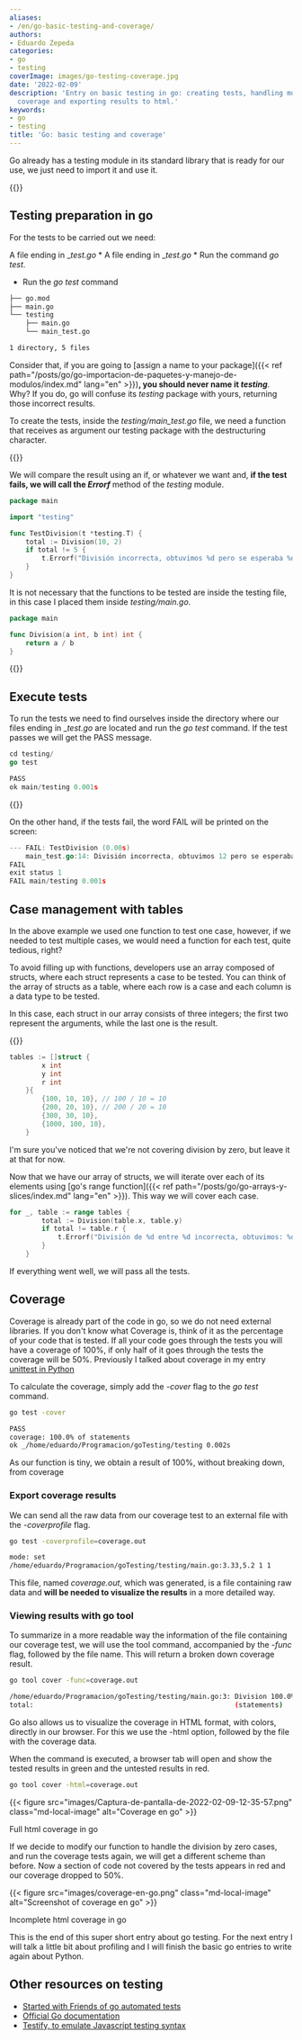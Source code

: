 ```yaml
---
aliases:
- /en/go-basic-testing-and-coverage/
authors:
- Eduardo Zepeda
categories:
- go
- testing
coverImage: images/go-testing-coverage.jpg
date: '2022-02-09'
description: 'Entry on basic testing in go: creating tests, handling multiple cases,
  coverage and exporting results to html.'
keywords:
- go
- testing
title: 'Go: basic testing and coverage'
---
```


Go already has a testing module in its standard library that is ready for our use, we just need to import it and use it.

{{<box link="/en/pages/go-programming-language-tutorial/" image="https://res.cloudinary.com/dwrscezd2/image/upload/v1717959563/Go_gopher_favicon_uzxa20.svg" type="info" message="Hey! did you know that I wrote a completely Free Go programming language tutorial?, click here to read it it">}}

## Testing preparation in go

For the tests to be carried out we need:

A file ending in __test.go_ * A file ending in __test.go_ * Run the command _go test_.
* Run the _go test_ command

```bash
├── go.mod
├── main.go
└── testing
    ├── main.go
    └── main_test.go

1 directory, 5 files
```

Consider that, if you are going to [assign a name to your package]({{< ref path="/posts/go/go-importacion-de-paquetes-y-manejo-de-modulos/index.md" lang="en" >}})**, you should never name it _testing_**. Why? If you do, go will confuse its _testing_ package with yours, returning those incorrect results.

To create the tests, inside the _testing/main_test.go_ file, we need a function that receives as argument our testing package with the destructuring character.

{{<ad0>}}

We will compare the result using an if, or whatever we want and, **if the test fails, we will call the _Errorf_** method of the _testing_ module.

```go
package main

import "testing"

func TestDivision(t *testing.T) {
    total := Division(10, 2)
    if total != 5 {
        t.Errorf("División incorrecta, obtuvimos %d pero se esperaba %d", total, 5)
    }
}
```

It is not necessary that the functions to be tested are inside the testing file, in this case I placed them inside _testing/main.go_.

```go
package main

func Division(a int, b int) int {
    return a / b
}
```

{{<ad1>}}

## Execute tests

To run the tests we need to find ourselves inside the directory where our files ending in __test.go_ are located and run the _go test_ command. If the test passes we will get the PASS message.

```go
cd testing/
go test

PASS
ok main/testing 0.001s
```

{{<ad2>}}

On the other hand, if the tests fail, the word FAIL will be printed on the screen:

```go
--- FAIL: TestDivision (0.00s)
    main_test.go:14: División incorrecta, obtuvimos 12 pero se esperaba 5
FAIL
exit status 1
FAIL main/testing 0.001s
```

## Case management with tables

In the above example we used one function to test one case, however, if we needed to test multiple cases, we would need a function for each test, quite tedious, right?

To avoid filling up with functions, developers use an array composed of structs, where each struct represents a case to be tested. You can think of the array of structs as a table, where each row is a case and each column is a data type to be tested.

In this case, each struct in our array consists of three integers; the first two represent the arguments, while the last one is the result.

{{<ad3>}}

```go
tables := []struct {
    	x int
    	y int
    	r int
    }{
    	{100, 10, 10}, // 100 / 10 = 10
    	{200, 20, 10}, // 200 / 20 = 10
    	{300, 30, 10},
    	{1000, 100, 10},
    }
```

I'm sure you've noticed that we're not covering division by zero, but leave it at that for now.

Now that we have our array of structs, we will iterate over each of its elements using [go's range function]({{< ref path="/posts/go/go-arrays-y-slices/index.md" lang="en" >}}). This way we will cover each case.

```go
for _, table := range tables {
    	total := Division(table.x, table.y)
    	if total != table.r {
    		t.Errorf("División de %d entre %d incorrecta, obtuvimos: %d, pero el resultado es: %d.", table.x, table.y, total, table.r)
    	}
    }
```

If everything went well, we will pass all the tests.

## Coverage

Coverage is already part of the code in go, so we do not need external libraries. If you don't know what Coverage is, think of it as the percentage of your code that is tested. If all your code goes through the tests you will have a coverage of 100%, if only half of it goes through the tests the coverage will be 50%. Previously I talked about coverage in my entry [unittest in Python](/en/python/unittest-python-are-python-tests-worthwhile/)

To calculate the coverage, simply add the _-cover_ flag to the _go test_ command.

```bash
go test -cover

PASS
coverage: 100.0% of statements
ok _/home/eduardo/Programacion/goTesting/testing 0.002s
```

As our function is tiny, we obtain a result of 100%, without breaking down, from coverage

### Export coverage results

We can send all the raw data from our coverage test to an external file with the _-coverprofile_ flag.

```bash
go test -coverprofile=coverage.out

mode: set
/home/eduardo/Programacion/goTesting/testing/main.go:3.33,5.2 1 1
```

This file, named _coverage.out_, which was generated, is a file containing raw data and **will be needed to visualize the results** in a more detailed way.

### Viewing results with go tool

To summarize in a more readable way the information of the file containing our coverage test, we will use the tool command, accompanied by the _-func_ flag, followed by the file name. This will return a broken down coverage result.

```bash
go tool cover -func=coverage.out

/home/eduardo/Programacion/goTesting/testing/main.go:3: Division 100.0%
total:                                                  (statements)    100.0%
```

Go also allows us to visualize the coverage in HTML format, with colors, directly in our browser. For this we use the -html option, followed by the file with the coverage data.

When the command is executed, a browser tab will open and show the tested results in green and the untested results in red.

```bash
go tool cover -html=coverage.out
```

{{< figure src="images/Captura-de-pantalla-de-2022-02-09-12-35-57.png" class="md-local-image" alt="Coverage en go" >}}

Full html coverage in go

If we decide to modify our function to handle the division by zero cases, and run the coverage tests again, we will get a different scheme than before. Now a section of code not covered by the tests appears in red and our coverage dropped to 50%.

{{< figure src="images/coverage-en-go.png" class="md-local-image" alt="Screenshot of coverage en go" >}}

Incomplete html coverage in go

This is the end of this super short entry about go testing. For the next entry I will talk a little bit about profiling and I will finish the basic go entries to write again about Python.

## Other resources on testing

* [Started with Friends of go automated tests](https://blog.friendsofgo.tech/posts/empezando-con-los-tests-automatizados-en-go/)
* [Official Go documentation](https://pkg.go.dev/testing)
* [Testify, to emulate Javascript testing syntax](https://github.com/stretchr/testify#assert-package)